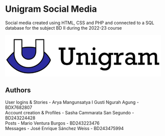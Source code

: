 # Unigram Social Media
Social media created using HTML, CSS and PHP and connected to a SQL database for the subject BD II during the 2022-23 course<br />

![Preview image](unigram.png)

## Authors
User logins & Stories - Arya Mangunsatya I Gusti Ngurah Agung - BDX7682807<br />
Account creation & Profiles - Sasha Cammarata San Segundo - BD243224428<br />
Posts - Mario Ventura Burgos - BD243223476<br />
Messages - José Enrique Sánchez Weiss - BD243475994

